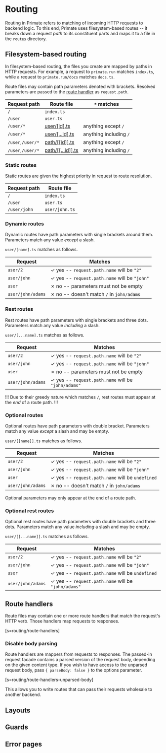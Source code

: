 # Routing

Routing in Primate refers to matching of incoming HTTP requests to backend
logic. To this end, Primate uses filesystem-based routes -- it breaks down a
request *path* to its constituent parts and maps it to a file in the `routes`
directory.

## Filesystem-based routing

In filesystem-based routing, the files you create are mapped by paths in HTTP
requests. For example, a request to `primate.run` matches `index.ts`, while a
request to `primate.run/docs` matches `docs.ts`.

Route files may contain path parameters denoted with brackets. Resolved
parameters are passed to the [route handler](#route-handlers) as
`request.path`.

|Request path|Route file|`*` matches|
|-|-|-|
|`/`|`index.ts`|
|`/user`|`user.ts`|
|`/user/*`|[user/\[id\].ts](#dynamic-routes)|anything except `/`|
|`/user/*`|[user/\[...id\].ts](#rest-routes)|anything including `/`|
|`/user`,`/user/*`|[path/\[\[id\]\].ts](#optional-routes)|anything except `/`|
|`/user`,`/user/*`|[path/\[\[...id\]\].ts](#rest-routes)|anything including `/`|

### Static routes
Static routes are given the highest priority in request to route resolution.

|Request path|Route file|
|-|-|
|`/`|`index.ts`
|`/user`|`user.ts`
|`/user/john`|`user/john.ts`

### Dynamic routes
Dynamic routes have path parameters with single brackets around them.
Parameters match any value *except* a slash.

`user/[name].ts` matches as follows.

|Request|Matches
|-|-|
|`user/2`|✓ yes -- `request.path.name` will be `"2"`|
|`user/john`|✓ yes -- `request.path.name` will be `"john"`|
|`user`|✗ no -- parameters must not be empty|
|`user/john/adams`|✗ no -- doesn't match `/` in `john/adams`|

### Rest routes
Rest routes have path parameters with single brackets and three dots.
Parameters match any value *including* a slash.

`user/[...name].ts` matches as follows.

|Request|Matches
|-|-|
|`user/2`|✓ yes -- `request.path.name` will be `"2"`|
|`user/john`|✓ yes -- `request.path.name` will be `"john"`|
|`user`|✗ no -- parameters must not be empty|
|`user/john/adams`|✓ yes -- `request.path.name` will be `"john/adams"`|

!!!
Due to their greedy nature which matches `/`, rest routes must appear at the
*end* of a route path.
!!!

### Optional routes
Optional routes have path parameters with double bracket. Parameters match any
value *except* a slash and may be empty.

`user/[[name]].ts` matches as follows.

|Request|Matches
|-|-|
|`user/2`|✓ yes -- `request.path.name` will be `"2"`|
|`user/john`|✓ yes -- `request.path.name` will be `"john"`|
|`user`|✓ yes -- `request.path.name` will be `undefined`|
|`user/john/adams`|✗ no -- doesn't match `/` in `john/adams`|

Optional parameters may only appear at the end of a route path.

### Optional rest routes
Optional rest routes have path parameters with double brackets and three dots.
Parameters match any value *including* a slash and may be empty.

`user/[[...name]].ts` matches as follows.

|Request|Matches
|-|-|
|`user/2`|✓ yes -- `request.path.name` will be `"2"`|
|`user/john`|✓ yes -- `request.path.name` will be `"john"`|
|`user`|✓ yes -- `request.path.name` will be `undefined`|
|`user/john/adams`|✓ yes -- `request.path.name` will be `"john/adams"`|

## Route handlers
Route files may contain one or more route handlers that match the request's
HTTP verb. Those handlers map requests to responses.

[s=routing/route-handlers]

### Disable body parsing

Route handlers are mappers from requests to responses. The passed-in request
facade contains a parsed version of the request body, depending on the given
content type. If you wish to have access to the unparsed request body, pass `{
parseBody: false }` to the options parameter.

[s=routing/route-handlers-unparsed-body]

This allows you to write routes that can pass their requests wholesale to
another backend.

## Layouts

## Guards

## Error pages
